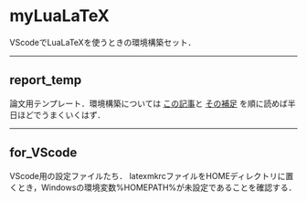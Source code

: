 # myLuaLaTeX

VScodeでLuaLaTeXを使うときの環境構築セット．

---

## report_temp

論文用テンプレート．環境構築については
[この記事](https://qiita.com/passive-radio/items/623c9a35e86b6666b89e)と
[その補足](https://everykalax.hateblo.jp/entry/2023/05/05/023807)
を順に読めば半日ほどでうまくいくはず．

---

## for_VScode

VScode用の設定ファイルたち．
latexmkrcファイルをHOMEディレクトリに置くとき，Windowsの環境変数%HOMEPATH%が未設定であることを確認する．
